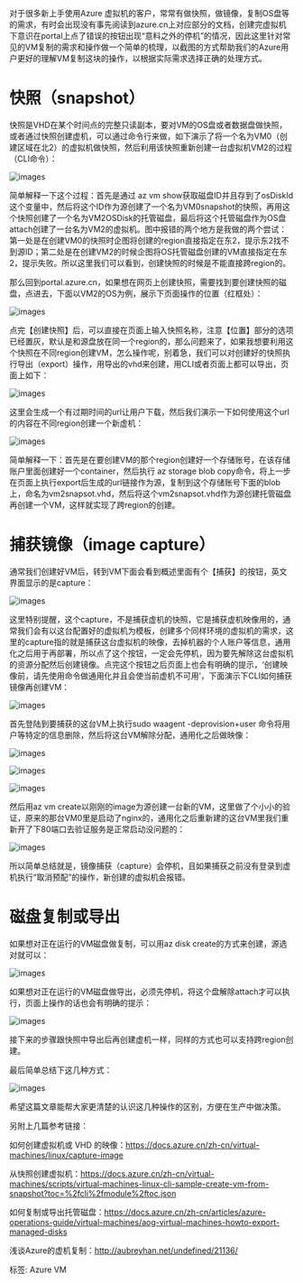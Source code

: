 对于很多新上手使用Azure 虚拟机的客户，常常有做快照，做镜像，复制OS盘等的需求，有时会出现没有事先阅读到azure.cn上对应部分的文档，创建完虚拟机下意识在portal上点了错误的按钮出现“意料之外的停机”的情况，因此这里针对常见的VM复制的需求和操作做一个简单的梳理，以截图的方式帮助我们的Azure用户更好的理解VM复制这块的操作，以根据实际需求选择正确的处理方式。

# 快照（snapshot）

快照是VHD在某个时间点的完整只读副本，要对VM的OS盘或者数据盘做快照，或者通过快照创建虚机，可以通过命令行来做，如下演示了将一个名为VM0（创建区域在北2）的虚拟机做快照，然后利用该快照重新创建一台虚拟机VM2的过程（CLI命令）：

![images](https://github.com/CohenLyon/OCPChinaPTSALLDOCS/blob/patch-1/01.BLOG/images/Azure%E4%B8%8A%E5%87%A0%E7%A7%8D%E5%B8%B8%E8%A7%81%E7%9A%84VM%E5%A4%8D%E5%88%B6%E6%93%8D%E4%BD%9C01.png)

简单解释一下这个过程：首先是通过 az vm show获取磁盘ID并且存到了osDiskId这个变量中，然后将这个ID作为源创建了一个名为VM0snapshot的快照，再用这个快照创建了一个名为VM2OSDisk的托管磁盘，最后将这个托管磁盘作为OS盘attach创建了一台名为VM2的虚拟机。图中报错的两个地方是我做的两个尝试：第一处是在创建VM0的快照时企图将创建的region直接指定在东2，提示东2找不到源ID；第二处是在创建VM2的时候企图将OS托管磁盘创建的VM直接指定在东2，提示失败。所以这里我们可以看到，创建快照的时候是不能直接跨region的。

那么回到portal.azure.cn，如果想在网页上创建快照，需要找到要创建快照的磁盘，点进去，下面以VM2的OS为例，展示下页面操作的位置（红框处）：

![images](https://github.com/CohenLyon/OCPChinaPTSALLDOCS/blob/patch-1/01.BLOG/images/Azure%E4%B8%8A%E5%87%A0%E7%A7%8D%E5%B8%B8%E8%A7%81%E7%9A%84VM%E5%A4%8D%E5%88%B6%E6%93%8D%E4%BD%9C02.png)

点完【创建快照】后，可以直接在页面上输入快照名称，注意【位置】部分的选项已经置灰，默认是和源盘放在同一个region的，那么问题来了，如果我想要利用这个快照在不同region创建VM，怎么操作呢，别着急，我们可以对创建好的快照执行导出（export）操作，用导出的vhd来创建，用CLI或者页面上都可以导出，页面上如下：

![images](https://github.com/CohenLyon/OCPChinaPTSALLDOCS/blob/patch-1/01.BLOG/images/Azure%E4%B8%8A%E5%87%A0%E7%A7%8D%E5%B8%B8%E8%A7%81%E7%9A%84VM%E5%A4%8D%E5%88%B6%E6%93%8D%E4%BD%9C03.png)

 这里会生成一个有过期时间的url让用户下载，然后我们演示一下如何使用这个url的内容在不同region创建一个新虚机：

![images](https://github.com/CohenLyon/OCPChinaPTSALLDOCS/blob/patch-1/01.BLOG/images/Azure%E4%B8%8A%E5%87%A0%E7%A7%8D%E5%B8%B8%E8%A7%81%E7%9A%84VM%E5%A4%8D%E5%88%B6%E6%93%8D%E4%BD%9C04.png)

简单解释一下：首先是在要创建VM的那个region创建好一个存储账号，在该存储账户里面创建好一个container，然后执行 az storage blob copy命令，将上一步在页面上执行export后生成的url链接作为源，复制到这个存储账号下面的blob上，命名为vm2snapsot.vhd，然后将这个vm2snapsot.vhd作为源创建托管磁盘再创建一个VM，这样就实现了跨region的创建。

# 捕获镜像（image capture）

通常我们创建好VM后，转到VM下面会看到概述里面有个【捕获】的按钮，英文界面显示的是capture：

 ![images](https://github.com/CohenLyon/OCPChinaPTSALLDOCS/blob/patch-1/01.BLOG/images/Azure%E4%B8%8A%E5%87%A0%E7%A7%8D%E5%B8%B8%E8%A7%81%E7%9A%84VM%E5%A4%8D%E5%88%B6%E6%93%8D%E4%BD%9C05.png)

 这里特别提醒，这个capture，不是捕获虚机的快照，它是捕获虚机映像用的，通常我们会有以这台配置好的虚拟机为模板，创建多个同样环境的虚拟机的需求，这里的capture指的就是捕获这台虚拟机的映像，去掉机器的个人账户等信息，通用化之后用于再部署，所以点了这个按钮，一定会先停机，因为要先解除这台虚拟机的资源分配然后创建镜像。点完这个按钮之后页面上也会有明确的提示，‘创建映像前，请先使用命令做通用化并且会使当前虚机不可用’，下面演示下CLI如何捕获镜像再创建VM：

![images](https://github.com/CohenLyon/OCPChinaPTSALLDOCS/blob/patch-1/01.BLOG/images/Azure%E4%B8%8A%E5%87%A0%E7%A7%8D%E5%B8%B8%E8%A7%81%E7%9A%84VM%E5%A4%8D%E5%88%B6%E6%93%8D%E4%BD%9C06.png)

首先登陆到要捕获的这台VM上执行sudo waagent -deprovision+user 命令将用户等特定的信息删除，然后将这台VM解除分配，通用化之后做映像：

![images](https://github.com/CohenLyon/OCPChinaPTSALLDOCS/blob/patch-1/01.BLOG/images/Azure%E4%B8%8A%E5%87%A0%E7%A7%8D%E5%B8%B8%E8%A7%81%E7%9A%84VM%E5%A4%8D%E5%88%B6%E6%93%8D%E4%BD%9C07.png)

![images](https://github.com/CohenLyon/OCPChinaPTSALLDOCS/blob/patch-1/01.BLOG/images/Azure%E4%B8%8A%E5%87%A0%E7%A7%8D%E5%B8%B8%E8%A7%81%E7%9A%84VM%E5%A4%8D%E5%88%B6%E6%93%8D%E4%BD%9C08.png)

![images](https://github.com/CohenLyon/OCPChinaPTSALLDOCS/blob/patch-1/01.BLOG/images/Azure%E4%B8%8A%E5%87%A0%E7%A7%8D%E5%B8%B8%E8%A7%81%E7%9A%84VM%E5%A4%8D%E5%88%B6%E6%93%8D%E4%BD%9C09.png)

然后用az vm create以刚刚的image为源创建一台新的VM，这里做了个小小的验证，原来的那台VM0里是启动了nginx的，通用化之后重新建的这台VM里我们重新开了下80端口去验证服务是正常启动没问题的：

![images](https://github.com/CohenLyon/OCPChinaPTSALLDOCS/blob/patch-1/01.BLOG/images/Azure%E4%B8%8A%E5%87%A0%E7%A7%8D%E5%B8%B8%E8%A7%81%E7%9A%84VM%E5%A4%8D%E5%88%B6%E6%93%8D%E4%BD%9C10.png) 

所以简单总结就是，镜像捕获（capture）会停机，且如果捕获之前没有登录到虚机执行“取消预配”的操作，新创建的虚拟机会报错。

# 磁盘复制或导出

如果想对正在运行的VM磁盘做复制，可以用az disk create的方式来创建，源选对就可以：

![images](https://github.com/CohenLyon/OCPChinaPTSALLDOCS/blob/patch-1/01.BLOG/images/Azure%E4%B8%8A%E5%87%A0%E7%A7%8D%E5%B8%B8%E8%A7%81%E7%9A%84VM%E5%A4%8D%E5%88%B6%E6%93%8D%E4%BD%9C11.png)

如果想对正在运行的VM磁盘做导出，必须先停机，将这个盘解除attach才可以执行，页面上操作的话也会有明确的提示：

![images](https://github.com/CohenLyon/OCPChinaPTSALLDOCS/blob/patch-1/01.BLOG/images/Azure%E4%B8%8A%E5%87%A0%E7%A7%8D%E5%B8%B8%E8%A7%81%E7%9A%84VM%E5%A4%8D%E5%88%B6%E6%93%8D%E4%BD%9C12.png)

接下来的步骤跟快照中导出后再创建虚机一样，同样的方式也可以支持跨region创建。

 

最后简单总结下这几种方式：

![images](https://github.com/CohenLyon/OCPChinaPTSALLDOCS/blob/patch-1/01.BLOG/images/Azure%E4%B8%8A%E5%87%A0%E7%A7%8D%E5%B8%B8%E8%A7%81%E7%9A%84VM%E5%A4%8D%E5%88%B6%E6%93%8D%E4%BD%9C13.png)

希望这篇文章能帮大家更清楚的认识这几种操作的区别，方便在生产中做决策。

另附上几篇参考链接：

如何创建虚拟机或 VHD 的映像：https://docs.azure.cn/zh-cn/virtual-machines/linux/capture-image

从快照创建虚拟机：https://docs.azure.cn/zh-cn/virtual-machines/scripts/virtual-machines-linux-cli-sample-create-vm-from-snapshot?toc=%2fcli%2fmodule%2ftoc.json

如何复制或导出托管磁盘：https://docs.azure.cn/zh-cn/articles/azure-operations-guide/virtual-machines/aog-virtual-machines-howto-export-managed-disks

浅谈Azure的虚机复制：http://aubreyhan.net/undefined/21136/ 

 

标签: Azure VM
